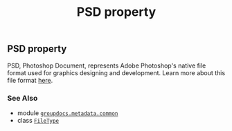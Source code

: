 ﻿---
title: PSD property
second_title: GroupDocs.Metadata for Python via .NET API References
description: 
type: docs
url: /python-net/groupdocs.metadata.common/filetype/psd/
is_root: false
weight: 770
---

## PSD property


PSD, Photoshop Document, represents Adobe Photoshop's native file format used for graphics designing and development.
Learn more about this file format
[here](https://wiki.fileformat.com/image/psd/).

### See Also
* module [`groupdocs.metadata.common`](../../)
* class [`FileType`](/metadata/python-net/groupdocs.metadata.common/filetype)

